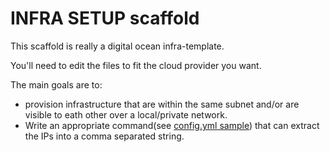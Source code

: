 # INFRA SETUP scaffold

This scaffold is really a digital ocean infra-template.

You'll need to edit the files to fit the cloud provider you want.

The main goals are to:
- provision infrastructure that are within the same subnet and/or are visible to eath other over a local/private network.
- Write an appropriate command(see [config.yml sample](config.yml)) that can extract the IPs into a comma separated string.

